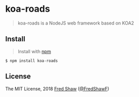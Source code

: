koa-roads
================

> koa-roads is a NodeJS web framework based on KOA2

## Install
>Install with [npm](https://github.com/npm/npm)

```
$ npm install koa-roads
```


## License
The MIT License, 2018 [Fred Shaw](https://github.com/fredxiaoF) ([@FredShawF](https://twitter.com/FredShawF))
